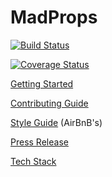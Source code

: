MadProps
========
[![Build Status](https://secure.travis-ci.org/ConnectedMachines/MadProps.png)](http://travis-ci.org/ConnectedMachines/MadProps)

[![Coverage Status](https://img.shields.io/coveralls/ConnectedMachines/MadProps.svg)](https://coveralls.io/r/ConnectedMachines/MadProps)

[Getting Started](docs/GETTING-STARTED.md)

[Contributing Guide](docs/CONTRIBUTING.md)

[Style Guide](https://github.com/airbnb/javascript) (AirBnB's)

[Press Release](docs/PRESS-RELEASE.md)

[Tech Stack](docs/TECH-STACK.md)

